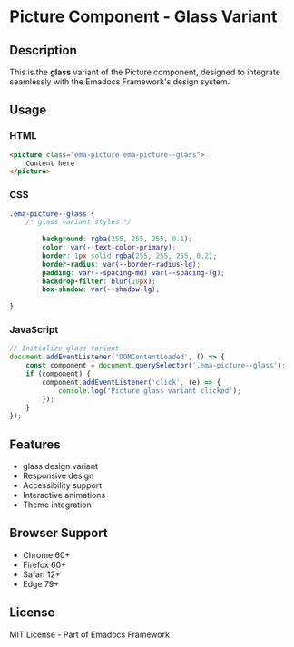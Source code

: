 # Picture Component - Glass Variant

## Description
This is the **glass** variant of the Picture component, designed to integrate seamlessly with the Emadocs Framework's design system.

## Usage

### HTML
```html
<picture class="ema-picture ema-picture--glass">
    Content here
</picture>
```

### CSS
```css
.ema-picture--glass {
    /* glass variant styles */
    
        background: rgba(255, 255, 255, 0.1);
        color: var(--text-color-primary);
        border: 1px solid rgba(255, 255, 255, 0.2);
        border-radius: var(--border-radius-lg);
        padding: var(--spacing-md) var(--spacing-lg);
        backdrop-filter: blur(10px);
        box-shadow: var(--shadow-lg);
    
}
```

### JavaScript
```javascript
// Initialize glass variant
document.addEventListener('DOMContentLoaded', () => {
    const component = document.querySelector('.ema-picture--glass');
    if (component) {
        component.addEventListener('click', (e) => {
            console.log('Picture glass variant clicked');
        });
    }
});
```

## Features
- glass design variant
- Responsive design
- Accessibility support
- Interactive animations
- Theme integration

## Browser Support
- Chrome 60+
- Firefox 60+
- Safari 12+
- Edge 79+

## License
MIT License - Part of Emadocs Framework
